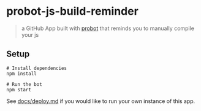# probot-js-build-reminder

> a GitHub App built with [probot](https://github.com/probot/probot) that reminds you to manually compile your js

## Setup

```
# Install dependencies
npm install

# Run the bot
npm start
```

See [docs/deploy.md](docs/deploy.md) if you would like to run your own instance of this app.
